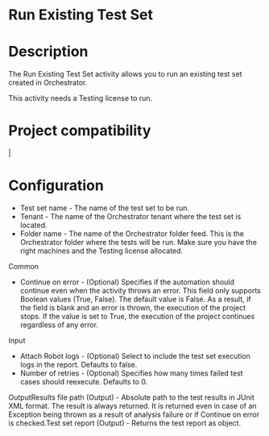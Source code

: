 ﻿# Run Existing Test Set

# Description

The Run Existing Test Set activity allows you to run an existing test set created in Orchestrator.

This activity needs a Testing license to run.

# Project compatibility

|

# Configuration



* Test set name - The name of the test set to be run.
* Tenant - The name of the Orchestrator tenant where the test set is located.
* Folder name - The name of the Orchestrator folder feed. This is the Orchestrator folder where the tests will be run. Make sure you have the right machines and the Testing license allocated.



Common

* Continue on error - (Optional) Specifies if the automation should continue even when the activity throws an error. This field only supports Boolean values (True, False). The default value is False. As a result, if the field is blank and an error is thrown, the execution of the project stops. If the value is set to True, the execution of the project continues regardless of any error.

Input

* Attach Robot logs - (Optional) Select to include the test set execution logs in the report. Defaults to false.
* Number of retries - (Optional) Specifies how many times failed test cases should reexecute. Defaults to 0.

OutputResults file path (Output) - Absolute path to the test results in JUnit XML format. The result is always returned. It is returned even in case of an Exception being thrown as a result of analysis failure or if Continue on error is checked.Test set report (Output) - Returns the test report as object.
